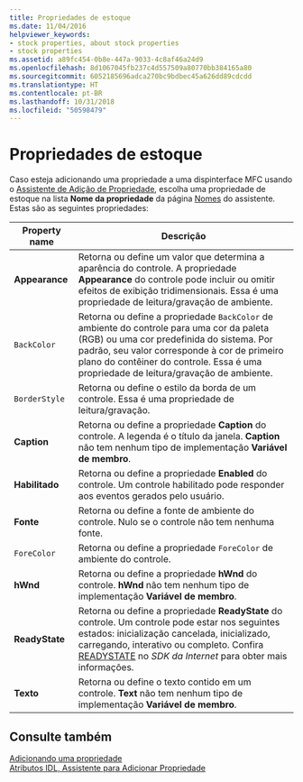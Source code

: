 ```yaml
---
title: Propriedades de estoque
ms.date: 11/04/2016
helpviewer_keywords:
- stock properties, about stock properties
- stock properties
ms.assetid: a89fc454-0b8e-447a-9033-4c8af46a24d9
ms.openlocfilehash: 8d1067045fb237c4d557509a80770bb384165a80
ms.sourcegitcommit: 6052185696adca270bc9bdbec45a626dd89cdcdd
ms.translationtype: HT
ms.contentlocale: pt-BR
ms.lasthandoff: 10/31/2018
ms.locfileid: "50598479"
---
```

# <a name="stock-properties"></a>Propriedades de estoque

Caso esteja adicionando uma propriedade a uma dispinterface MFC usando o [Assistente de Adição de Propriedade](../ide/idl-attributes-add-property-wizard.md), escolha uma propriedade de estoque na lista **Nome da propriedade** da página [Nomes](../ide/names-add-property-wizard.md) do assistente. Estas são as seguintes propriedades:

|Property name|Descrição|
|-------------------|-----------------|
|**Appearance**|Retorna ou define um valor que determina a aparência do controle. A propriedade **Appearance** do controle pode incluir ou omitir efeitos de exibição tridimensionais. Essa é uma propriedade de leitura/gravação de ambiente.|
|`BackColor`|Retorna ou define a propriedade `BackColor` de ambiente do controle para uma cor da paleta (RGB) ou uma cor predefinida do sistema. Por padrão, seu valor corresponde à cor de primeiro plano do contêiner do controle. Essa é uma propriedade de leitura/gravação de ambiente.|
|`BorderStyle`|Retorna ou define o estilo da borda de um controle. Essa é uma propriedade de leitura/gravação.|
|**Caption**|Retorna ou define a propriedade **Caption** do controle. A legenda é o título da janela. **Caption** não tem nenhum tipo de implementação **Variável de membro**.|
|**Habilitado**|Retorna ou define a propriedade **Enabled** do controle. Um controle habilitado pode responder aos eventos gerados pelo usuário.|
|**Fonte**|Retorna ou define a fonte de ambiente do controle. Nulo se o controle não tem nenhuma fonte.|
|`ForeColor`|Retorna ou define a propriedade `ForeColor` de ambiente do controle.|
|**hWnd**|Retorna ou define a propriedade **hWnd** do controle. **hWnd** não tem nenhum tipo de implementação **Variável de membro**.|
|**ReadyState**|Retorna ou define a propriedade **ReadyState** do controle. Um controle pode estar nos seguintes estados: inicialização cancelada, inicializado, carregando, interativo ou completo. Confira [READYSTATE](https://msdn.microsoft.com/library/aa768362.aspx) no *SDK da Internet* para obter mais informações.|
|**Texto**|Retorna ou define o texto contido em um controle. **Text** não tem nenhum tipo de implementação **Variável de membro**.|

## <a name="see-also"></a>Consulte também

[Adicionando uma propriedade](../ide/adding-a-property-visual-cpp.md)<br>
[Atributos IDL, Assistente para Adicionar Propriedade](../ide/idl-attributes-add-property-wizard.md)